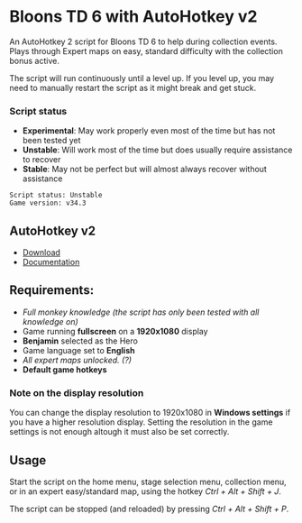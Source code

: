 # Bloons TD 6 with AutoHotkey v2  

An AutoHotkey 2 script for Bloons TD 6 to help during collection events. Plays through Expert maps
on easy, standard difficulty with the collection bonus active.  

The script will run continuously until a level up. If you level up, you may need to manually
restart the script as it might break and get stuck.  

### Script status  
- __Experimental__: May work properly even most of the time but has not been tested yet  
- __Unstable__: Will work most of the time but does usually require assistance to recover  
- __Stable__: May not be perfect but will almost always recover without assistance  

```
Script status: Unstable
Game version: v34.3
```

## AutoHotkey v2
- [Download](https://www.autohotkey.com/download/ahk-v2.zip)  
- [Documentation](https://lexikos.github.io/v2/docs/AutoHotkey.htm)

## Requirements:
- _Full monkey knowledge (the script has only been tested with all knowledge on)_  
- Game running **fullscreen** on a **1920x1080** display  
- **Benjamin** selected as the Hero  
- Game language set to **English**  
- _All expert maps unlocked. (?)_  
- **Default game hotkeys**  

### Note on the display resolution
You can change the display resolution to 1920x1080 in **Windows settings** if
you have a higher resolution display. Setting the resolution in the game
settings is not enough altough it must also be set correctly.

## Usage
Start the script on the home menu, stage selection menu, collection menu, or in an expert
easy/standard map, using the hotkey _Ctrl + Alt + Shift + J_.  

The script can be stopped (and reloaded) by pressing _Ctrl + Alt + Shift + P_.  
